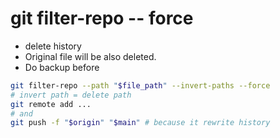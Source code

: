 # git filter-repo -- force 
* delete history
* Original file will be also deleted.
* Do backup before

```bash
git filter-repo --path "$file_path" --invert-paths --force 
# invert path = delete path
git remote add ...
# and
git push -f "$origin" "$main" # because it rewrite history
```
